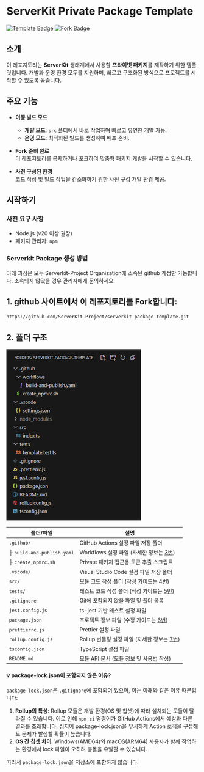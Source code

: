 # ServerKit Private Package Template

[![Template Badge](https://img.shields.io/badge/template-private%20package-blue.svg)](https://github.com/your-repo/serverkit-template)
[![Fork Badge](https://img.shields.io/badge/fork-ready-green.svg)](https://github.com/your-repo/serverkit-template/fork)

## 소개

이 레포지토리는 **ServerKit** 생태계에서 사용할 **프라이빗 패키지**를 제작하기 위한 템플릿입니다. 개발과 운영 환경 모두를 지원하며, 빠르고 구조화된 방식으로 프로젝트를 시작할 수 있도록 돕습니다.

## 주요 기능

- **이중 빌드 모드**

    - **개발 모드**: `src` 폴더에서 바로 작업하며 빠르고 유연한 개발 가능.
    - **운영 모드**: 최적화된 빌드를 생성하여 배포 준비.

- **Fork 준비 완료**  
  이 레포지토리를 복제하거나 포크하여 맞춤형 패키지 개발을 시작할 수 있습니다.

- **사전 구성된 환경**  
  코드 작성 및 빌드 작업을 간소화하기 위한 사전 구성 개발 환경 제공.

## 시작하기

### 사전 요구 사항

- Node.js (v20 이상 권장)
- 패키지 관리자: `npm`

### Serverkit Package 생성 방법

아래 과정은 모두 Serverkit-Project Organization에 소속된 github 계정만 가능합니다. 소속되지 않았을 경우 관리자에게 문의하세요.

## 1. github 사이트에서 이 레포지토리를 Fork합니다:

```bash
https://github.com/ServerKit-Project/serverkit-package-template.git
```

## 2. 폴더 구조

![폴더 구조](.github/docs/folder-structure.png)

| 폴더/파일                  | 설명                                              |
| -------------------------- | ------------------------------------------------- |
| `.github/`                 | GitHub Actions 설정 파일 저장 폴더                |
| ├ `build-and-publish.yaml` | Workflows 설정 파일 (자세한 정보는 [3번](#3))     |
| ├ `create_npmrc.sh`        | Private 패키지 접근용 토큰 추출 스크립트          |
| `.vscode/`                 | Visual Studio Code 설정 파일 저장 폴더            |
| `src/`                     | 모듈 코드 작성 폴더 (작성 가이드는 [4번](#4))     |
| `tests/`                   | 테스트 코드 작성 폴더 (작성 가이드는 [5번](#5))   |
| `.gitignore`               | Git에 포함되지 않을 파일 및 폴더 목록             |
| `jest.config.js`           | ts-jest 기반 테스트 설정 파일                     |
| `package.json`             | 프로젝트 정보 파일 (수정 가이드는 [6번](#6))      |
| `prettierrc.js`            | Prettier 설정 파일                                |
| `rollup.config.js`         | Rollup 번들링 설정 파일 (자세한 정보는 [7번](#7)) |
| `tsconfig.json`            | TypeScript 설정 파일                              |
| `README.md`                | 모듈 API 문서 (모듈 정보 및 사용법 작성)          |

#### 💡 package-lock.json이 포함되지 않은 이유?

`package-lock.json`은 `.gitignore`에 포함되어 있으며, 이는 아래와 같은 이유 때문입니다:

1. **Rollup의 특성**: Rollup 모듈은 개발 환경(OS 및 칩셋)에 따라 설치되는 모듈이 달라질 수 있습니다. 이로 인해 `npm ci` 명령어가 GitHub Actions에서 예상과 다른 결과를 초래합니다. 심지어 package-lock.json을 무시하게 Action 로직을 구성해도 문제가 발생할 확률이 높습니다.
2. **OS 간 칩셋 차이**: Windows(AMD64)와 macOS(ARM64) 사용자가 함께 작업하는 환경에서 lock 파일이 오히려 충돌을 유발할 수 있습니다.

따라서 `package-lock.json`을 저장소에 포함하지 않습니다.
